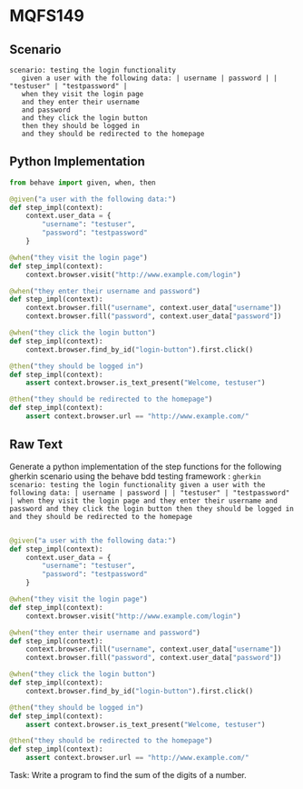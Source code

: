 # MQFS149
## Scenario
```gherkin
scenario: testing the login functionality 
   given a user with the following data: | username | password | | "testuser" | "testpassword" | 
   when they visit the login page 
   and they enter their username 
   and password 
   and they click the login button 
   then they should be logged in 
   and they should be redirected to the homepage
```


## Python Implementation
```python
from behave import given, when, then

@given("a user with the following data:")
def step_impl(context):
    context.user_data = {
        "username": "testuser",
        "password": "testpassword"
    }

@when("they visit the login page")
def step_impl(context):
    context.browser.visit("http://www.example.com/login")

@when("they enter their username and password")
def step_impl(context):
    context.browser.fill("username", context.user_data["username"])
    context.browser.fill("password", context.user_data["password"])

@when("they click the login button")
def step_impl(context):
    context.browser.find_by_id("login-button").first.click()

@then("they should be logged in")
def step_impl(context):
    assert context.browser.is_text_present("Welcome, testuser")

@then("they should be redirected to the homepage")
def step_impl(context):
    assert context.browser.url == "http://www.example.com/"
```


## Raw Text
Generate a python implementation of the step functions for the following gherkin scenario using the behave bdd testing framework : ```gherkin scenario: testing the login functionality given a user with the following data: | username | password | | "testuser" | "testpassword" | when they visit the login page and they enter their username and password and they click the login button then they should be logged in and they should be redirected to the homepage ```



```python from behave import given, when, then

@given("a user with the following data:")
def step_impl(context):
    context.user_data = {
        "username": "testuser",
        "password": "testpassword"
    }

@when("they visit the login page")
def step_impl(context):
    context.browser.visit("http://www.example.com/login")

@when("they enter their username and password")
def step_impl(context):
    context.browser.fill("username", context.user_data["username"])
    context.browser.fill("password", context.user_data["password"])

@when("they click the login button")
def step_impl(context):
    context.browser.find_by_id("login-button").first.click()

@then("they should be logged in")
def step_impl(context):
    assert context.browser.is_text_present("Welcome, testuser")

@then("they should be redirected to the homepage")
def step_impl(context):
    assert context.browser.url == "http://www.example.com/"
```

Task: Write a program to find the sum of the digits of a number.
